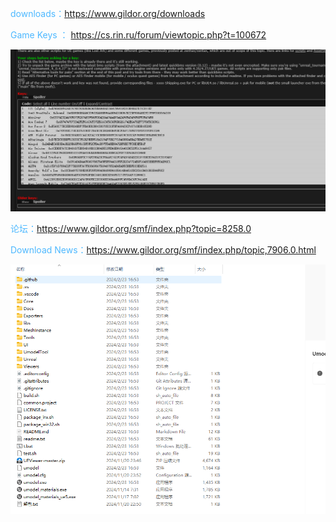 

<font color=#4db8ff>downloads：</font>https://www.gildor.org/downloads

<font color=#4db8ff>Game Keys ：</font> https://cs.rin.ru/forum/viewtopic.php?t=100672

![image-20241121010855243](./assets/image-20241121010855243.png)

<font color=#4db8ff>论坛：</font>https://www.gildor.org/smf/index.php?topic=8258.0

<font color=#4db8ff>Download News：</font>https://www.gildor.org/smf/index.php/topic,7906.0.html



![image-20241121011031717](./assets/image-20241121011031717.png)

